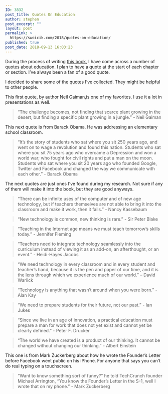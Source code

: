```yaml
---
ID: 3832
post_title: Quotes On Education
author: stephen
post_excerpt: ""
layout: post
permalink: >
  https://swoicik.com/2018/quotes-on-education/
published: true
post_date: 2018-09-13 16:03:23
---
```

During the process of writing <a href="/cyod">this book</a>, I have come across a number of quotes about education. I plan to have a quote at the start of each chapter or section. I’ve always been a fan of a good quote.

I decided to share some of the quotes I’ve collected. They might be helpful to other people.

This first quote, by author Neil Gaiman,is one of my favorites. I use it a lot in presentations as well.
<blockquote>“The challenge becomes, not finding that scarce plant growing in the desert, but finding a specific plant growing in a jungle.” - Neil Gaiman</blockquote>
This next quote is from Barack Obama. He was addressing an elementary school classroom.
<blockquote>“It’s the story of students who sat where you sit 250 years ago, and went on to wage a revolution and found this nation. Students who sat where you sit 75 years ago who overcame a Depression and won a world war; who fought for civil rights and put a man on the moon. Students who sat where you sit 20 years ago who founded Google, Twitter and Facebook and changed the way we communicate with each other.” - Barack Obama</blockquote>
The next quotes are just ones I’ve found during my research. Not sure if any of them will make it into the book, but they are good anyways.
<blockquote>“There can be infinite uses of the computer and of new age technology, but if teachers themselves are not able to bring it into the classroom and make it work, then it fails.” - Nancy Kassebaum</blockquote>
<blockquote>“New technology is common, new thinking is rare.” - Sir Peter Blake</blockquote>
<blockquote>“Teaching in the Internet age means we must teach tomorrow’s skills today.” - Jennifer Fleming</blockquote>
<blockquote>“Teachers need to integrate technology seamlessly into the curriculum instead of viewing it as an add-on, an afterthought, or an event.” - Heidi-Hayes Jacobs</blockquote>
<blockquote>“We need technology in every classroom and in every student and teacher’s hand, because it is the pen and paper of our time, and it is the lens through which we experience much of our world.” – David Warlick</blockquote>
<blockquote>“Technology is anything that wasn’t around when you were born.” - Alan Kay</blockquote>
<blockquote>“We need to prepare students for their future, not our past.” - Ian Jukes</blockquote>
<blockquote>“Since we live in an age of innovation, a practical education must prepare a man for work that does not yet exist and cannot yet be clearly defined.” - Peter F. Drucker</blockquote>
<blockquote>“The world we have created is a product of our thinking. It cannot be changed without changing our thinking.” - Albert Einstein</blockquote>
This one is from Mark Zuckerberg about how he wrote the Founder’s Letter before Facebook went public on his iPhone. For anyone that says you can’t do real typing on a touchscreen.
<blockquote>“Want to know something sort of funny?” he told TechCrunch founder Michael Arrington, “You know the Founder’s Letter in the S-1, well I wrote that on my phone.” - Mark Zuckerberg</blockquote>